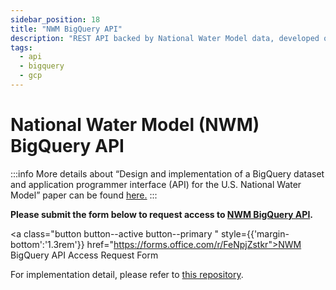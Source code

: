 ```yaml
---
sidebar_position: 18
title: "NWM BigQuery API"
description: "REST API backed by National Water Model data, developed on Google Cloud Platform"
tags:
  - api
  - bigquery
  - gcp
---
```


# National Water Model (NWM) BigQuery API

:::info
More details about “Design and implementation of a BigQuery dataset and application programmer interface (API) for the U.S. National Water Model” paper can be found [here.](https://www.sciencedirect.com/science/article/pii/S1364815224001841)
:::

**Please submit the form below to request access to [NWM BigQuery API](https://nwm-api.ciroh.org/).**

<a class="button button--active button--primary " style={{'margin-bottom':'1.3rem'}} href="https://forms.office.com/r/FeNpjZstkr">NWM BigQuery API Access Request Form</a>


For implementation detail, please refer to [this repository](https://github.com/BYU-Hydroinformatics/api-nwm-gcp).

